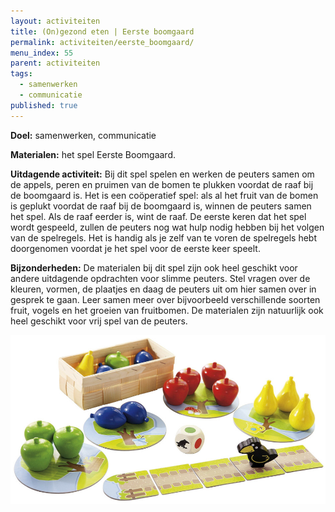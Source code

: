 ```yaml
---
layout: activiteiten
title: (On)gezond eten | Eerste boomgaard
permalink: activiteiten/eerste_boomgaard/
menu_index: 55
parent: activiteiten
tags:
  - samenwerken
  - communicatie
published: true
---
```


**Doel:** samenwerken, communicatie

<p style="margin-top: 10px;"/>

**Materialen:** het spel Eerste Boomgaard.

<p style="margin-top: 10px;"/>

**Uitdagende activiteit:** Bij dit spel spelen en werken de peuters samen om de appels, peren en pruimen van de bomen te plukken voordat de raaf bij de boomgaard is. Het is een coöperatief spel: als al het fruit van de bomen is geplukt voordat de raaf bij de boomgaard is, winnen de peuters samen het spel. Als de raaf eerder is, wint de raaf. De eerste keren dat het spel wordt gespeeld, zullen de peuters nog wat hulp nodig hebben bij het volgen van de spelregels. Het is handig als je zelf van te voren de spelregels hebt doorgenomen voordat je het spel voor de eerste keer speelt.

<p style="margin-top: 10px;"/>

**Bijzonderheden:** De materialen bij dit spel zijn ook heel geschikt voor andere uitdagende opdrachten voor slimme peuters. Stel vragen over de kleuren, vormen, de plaatjes en daag de peuters uit om hier samen over in gesprek te gaan. Leer samen meer over bijvoorbeeld verschillende soorten fruit, vogels en het groeien van fruitbomen. De materialen zijn natuurlijk ook heel geschikt voor vrij spel van de peuters.

<p style="margin-top: 10px;"/>

<img src="/images/activiteiten/eerste_boomgaard.jpg" class="left-aligned"/>
